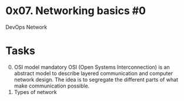 # 0x07. Networking basics #0
DevOps
Network

# Tasks
0. OSI model
mandatory
OSI (Open Systems Interconnection) is an abstract model to describe layered communication and computer network design. The idea is to segregate the different parts of what make communication possible.
1. Types of network